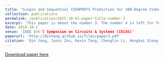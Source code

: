 ```yaml
---
title: "Single and Sequential VIEWPORTS Prediction for 360-Degree Video Streaming"
collection: publications
permalink: /publication/2015-10-01-paper-title-number-3
excerpt: 'This paper is about the number 3. The number 4 is left for future work.'
date: 2019-10-1
venue: 'IEEE Int'l Symposium on Circuits & Systems (ISCAS)'
paperurl: 'http://QinYang.github.io/files/paper3.pdf'
citation: 'Qin Yang, Junni Zou, Kexin Tang, Chenglin Li, Hongkai Xiong, “Single and Sequential VIEWPORTS Prediction for 360-Degree Video Streaming”, IEEE Int'l Symposium on Circuits & Systems (ISCAS’2019), Sapporo, Japan, May 2019.'
---
```

[Download paper here](http://academicpages.github.io/files/paper3.pdf)
